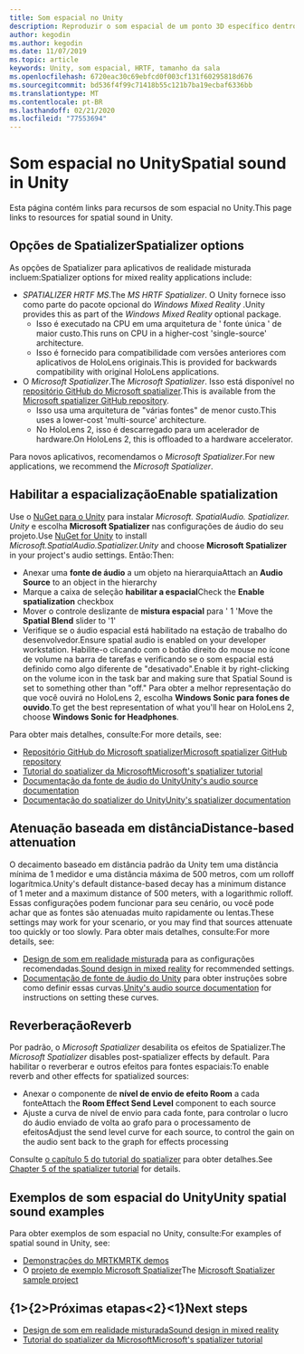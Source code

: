```yaml
---
title: Som espacial no Unity
description: Reproduzir o som espacial de um ponto 3D específico dentro de sua cena do Unity.
author: kegodin
ms.author: kegodin
ms.date: 11/07/2019
ms.topic: article
keywords: Unity, som espacial, HRTF, tamanho da sala
ms.openlocfilehash: 6720eac30c69ebfcd0f003cf131f60295818d676
ms.sourcegitcommit: bd536f4f99c71418b55c121b7ba19ecbaf6336bb
ms.translationtype: MT
ms.contentlocale: pt-BR
ms.lasthandoff: 02/21/2020
ms.locfileid: "77553694"
---
```

# <a name="spatial-sound-in-unity"></a><span data-ttu-id="2fbc5-104">Som espacial no Unity</span><span class="sxs-lookup"><span data-stu-id="2fbc5-104">Spatial sound in Unity</span></span>

<span data-ttu-id="2fbc5-105">Esta página contém links para recursos de som espacial no Unity.</span><span class="sxs-lookup"><span data-stu-id="2fbc5-105">This page links to resources for spatial sound in Unity.</span></span>

## <a name="spatializer-options"></a><span data-ttu-id="2fbc5-106">Opções de Spatializer</span><span class="sxs-lookup"><span data-stu-id="2fbc5-106">Spatializer options</span></span>
<span data-ttu-id="2fbc5-107">As opções de Spatializer para aplicativos de realidade misturada incluem:</span><span class="sxs-lookup"><span data-stu-id="2fbc5-107">Spatializer options for mixed reality applications include:</span></span>
* <span data-ttu-id="2fbc5-108">*SPATIALIZER HRTF MS*.</span><span class="sxs-lookup"><span data-stu-id="2fbc5-108">The *MS HRTF Spatializer*.</span></span> <span data-ttu-id="2fbc5-109">O Unity fornece isso como parte do pacote opcional do *Windows Mixed Reality* .</span><span class="sxs-lookup"><span data-stu-id="2fbc5-109">Unity provides this as part of the *Windows Mixed Reality* optional package.</span></span>
  * <span data-ttu-id="2fbc5-110">Isso é executado na CPU em uma arquitetura de ' fonte única ' de maior custo.</span><span class="sxs-lookup"><span data-stu-id="2fbc5-110">This runs on CPU in a higher-cost 'single-source' architecture.</span></span>
  * <span data-ttu-id="2fbc5-111">Isso é fornecido para compatibilidade com versões anteriores com aplicativos de HoloLens originais.</span><span class="sxs-lookup"><span data-stu-id="2fbc5-111">This is provided for backwards compatibility with original HoloLens applications.</span></span>
* <span data-ttu-id="2fbc5-112">O *Microsoft Spatializer*.</span><span class="sxs-lookup"><span data-stu-id="2fbc5-112">The *Microsoft Spatializer*.</span></span> <span data-ttu-id="2fbc5-113">Isso está disponível no [repositório GitHub do Microsoft spatializer](https://github.com/microsoft/spatialaudio-unity).</span><span class="sxs-lookup"><span data-stu-id="2fbc5-113">This is available from the [Microsoft spatializer GitHub repository](https://github.com/microsoft/spatialaudio-unity).</span></span>
  * <span data-ttu-id="2fbc5-114">Isso usa uma arquitetura de "várias fontes" de menor custo.</span><span class="sxs-lookup"><span data-stu-id="2fbc5-114">This uses a lower-cost 'multi-source' architecture.</span></span>
  * <span data-ttu-id="2fbc5-115">No HoloLens 2, isso é descarregado para um acelerador de hardware.</span><span class="sxs-lookup"><span data-stu-id="2fbc5-115">On HoloLens 2, this is offloaded to a hardware accelerator.</span></span>

<span data-ttu-id="2fbc5-116">Para novos aplicativos, recomendamos o *Microsoft Spatializer*.</span><span class="sxs-lookup"><span data-stu-id="2fbc5-116">For new applications, we recommend the *Microsoft Spatializer*.</span></span>

## <a name="enable-spatialization"></a><span data-ttu-id="2fbc5-117">Habilitar a espacialização</span><span class="sxs-lookup"><span data-stu-id="2fbc5-117">Enable spatialization</span></span>

<span data-ttu-id="2fbc5-118">Use o [NuGet para o Unity](https://github.com/GlitchEnzo/NuGetForUnity/releases/latest) para instalar _Microsoft. SpatialAudio. Spatializer. Unity_ e escolha **Microsoft Spatializer** nas configurações de áudio do seu projeto.</span><span class="sxs-lookup"><span data-stu-id="2fbc5-118">Use [NuGet for Unity](https://github.com/GlitchEnzo/NuGetForUnity/releases/latest) to install _Microsoft.SpatialAudio.Spatializer.Unity_ and choose **Microsoft Spatializer** in your project's audio settings.</span></span> <span data-ttu-id="2fbc5-119">Então:</span><span class="sxs-lookup"><span data-stu-id="2fbc5-119">Then:</span></span>
* <span data-ttu-id="2fbc5-120">Anexar uma **fonte de áudio** a um objeto na hierarquia</span><span class="sxs-lookup"><span data-stu-id="2fbc5-120">Attach an **Audio Source** to an object in the hierarchy</span></span>
* <span data-ttu-id="2fbc5-121">Marque a caixa de seleção **habilitar a espacial**</span><span class="sxs-lookup"><span data-stu-id="2fbc5-121">Check the **Enable spatialization** checkbox</span></span>
* <span data-ttu-id="2fbc5-122">Mover o controle deslizante de **mistura espacial** para ' 1 '</span><span class="sxs-lookup"><span data-stu-id="2fbc5-122">Move the **Spatial Blend** slider to '1'</span></span>
* <span data-ttu-id="2fbc5-123">Verifique se o áudio espacial está habilitado na estação de trabalho do desenvolvedor.</span><span class="sxs-lookup"><span data-stu-id="2fbc5-123">Ensure spatial audio is enabled on your developer workstation.</span></span> <span data-ttu-id="2fbc5-124">Habilite-o clicando com o botão direito do mouse no ícone de volume na barra de tarefas e verificando se o som espacial está definido como algo diferente de "desativado".</span><span class="sxs-lookup"><span data-stu-id="2fbc5-124">Enable it by right-clicking on the volume icon in the task bar and making sure that Spatial Sound is set to something other than "off."</span></span> <span data-ttu-id="2fbc5-125">Para obter a melhor representação do que você ouvirá no HoloLens 2, escolha **Windows Sonic para fones de ouvido**.</span><span class="sxs-lookup"><span data-stu-id="2fbc5-125">To get the best representation of what you'll hear on HoloLens 2, choose **Windows Sonic for Headphones**.</span></span>

<span data-ttu-id="2fbc5-126">Para obter mais detalhes, consulte:</span><span class="sxs-lookup"><span data-stu-id="2fbc5-126">For more details, see:</span></span>
* [<span data-ttu-id="2fbc5-127">Repositório GitHub do Microsoft spatializer</span><span class="sxs-lookup"><span data-stu-id="2fbc5-127">Microsoft spatializer GitHub repository</span></span>](https://github.com/microsoft/spatialaudio-unity)
* [<span data-ttu-id="2fbc5-128">Tutorial do spatializer da Microsoft</span><span class="sxs-lookup"><span data-stu-id="2fbc5-128">Microsoft's spatializer tutorial</span></span>](unity-spatial-audio-ch1.md)
* [<span data-ttu-id="2fbc5-129">Documentação da fonte de áudio do Unity</span><span class="sxs-lookup"><span data-stu-id="2fbc5-129">Unity's audio source documentation</span></span>](https://docs.unity3d.com/2019.3/Documentation/Manual/class-AudioSource.html)
* [<span data-ttu-id="2fbc5-130">Documentação do spatializer do Unity</span><span class="sxs-lookup"><span data-stu-id="2fbc5-130">Unity's spatializer documentation</span></span>](https://docs.unity3d.com/Manual/VRAudioSpatializer.html)

## <a name="distance-based-attenuation"></a><span data-ttu-id="2fbc5-131">Atenuação baseada em distância</span><span class="sxs-lookup"><span data-stu-id="2fbc5-131">Distance-based attenuation</span></span>
<span data-ttu-id="2fbc5-132">O decaimento baseado em distância padrão da Unity tem uma distância mínima de 1 medidor e uma distância máxima de 500 metros, com um rolloff logarítmica.</span><span class="sxs-lookup"><span data-stu-id="2fbc5-132">Unity's default distance-based decay has a minimum distance of 1 meter and a maximum distance of 500 meters, with a logarithmic rolloff.</span></span> <span data-ttu-id="2fbc5-133">Essas configurações podem funcionar para seu cenário, ou você pode achar que as fontes são atenuadas muito rapidamente ou lentas.</span><span class="sxs-lookup"><span data-stu-id="2fbc5-133">These settings may work for your scenario, or you may find that sources attenuate too quickly or too slowly.</span></span> <span data-ttu-id="2fbc5-134">Para obter mais detalhes, consulte:</span><span class="sxs-lookup"><span data-stu-id="2fbc5-134">For more details, see:</span></span>
* <span data-ttu-id="2fbc5-135">[Design de som em realidade misturada](spatial-sound-design.md) para as configurações recomendadas.</span><span class="sxs-lookup"><span data-stu-id="2fbc5-135">[Sound design in mixed reality](spatial-sound-design.md) for recommended settings.</span></span>
* <span data-ttu-id="2fbc5-136">[Documentação de fonte de áudio do Unity](https://docs.unity3d.com/2019.3/Documentation/Manual/class-AudioSource.html) para obter instruções sobre como definir essas curvas.</span><span class="sxs-lookup"><span data-stu-id="2fbc5-136">[Unity's audio source documentation](https://docs.unity3d.com/2019.3/Documentation/Manual/class-AudioSource.html) for instructions on setting these curves.</span></span>

## <a name="reverb"></a><span data-ttu-id="2fbc5-137">Reverberação</span><span class="sxs-lookup"><span data-stu-id="2fbc5-137">Reverb</span></span>
<span data-ttu-id="2fbc5-138">Por padrão, o _Microsoft Spatializer_ desabilita os efeitos de Spatializer.</span><span class="sxs-lookup"><span data-stu-id="2fbc5-138">The _Microsoft Spatializer_ disables post-spatializer effects by default.</span></span> <span data-ttu-id="2fbc5-139">Para habilitar o reverberar e outros efeitos para fontes espaciais:</span><span class="sxs-lookup"><span data-stu-id="2fbc5-139">To enable reverb and other effects for spatialized sources:</span></span>
* <span data-ttu-id="2fbc5-140">Anexar o componente de **nível de envio de efeito Room** a cada fonte</span><span class="sxs-lookup"><span data-stu-id="2fbc5-140">Attach the **Room Effect Send Level** component to each source</span></span>
* <span data-ttu-id="2fbc5-141">Ajuste a curva de nível de envio para cada fonte, para controlar o lucro do áudio enviado de volta ao grafo para o processamento de efeitos</span><span class="sxs-lookup"><span data-stu-id="2fbc5-141">Adjust the send level curve for each source, to control the gain on the audio sent back to the graph for effects processing</span></span>

<span data-ttu-id="2fbc5-142">Consulte [o capítulo 5 do tutorial do spatializer](unity-spatial-audio-ch5.md) para obter detalhes.</span><span class="sxs-lookup"><span data-stu-id="2fbc5-142">See [Chapter 5 of the spatializer tutorial](unity-spatial-audio-ch5.md) for details.</span></span>

## <a name="unity-spatial-sound-examples"></a><span data-ttu-id="2fbc5-143">Exemplos de som espacial do Unity</span><span class="sxs-lookup"><span data-stu-id="2fbc5-143">Unity spatial sound examples</span></span>
<span data-ttu-id="2fbc5-144">Para obter exemplos de som espacial no Unity, consulte:</span><span class="sxs-lookup"><span data-stu-id="2fbc5-144">For examples of spatial sound in Unity, see:</span></span>
* [<span data-ttu-id="2fbc5-145">Demonstrações do MRTK</span><span class="sxs-lookup"><span data-stu-id="2fbc5-145">MRTK demos</span></span>](https://github.com/microsoft/MixedRealityToolkit-Unity/tree/mrtk_release/Assets/MixedRealityToolkit.Examples/Demos/Audio)
* <span data-ttu-id="2fbc5-146">O [projeto de exemplo Microsoft Spatializer](https://github.com/microsoft/spatialaudio-unity/tree/master/Samples/MicrosoftSpatializerSample)</span><span class="sxs-lookup"><span data-stu-id="2fbc5-146">The [Microsoft Spatializer sample project](https://github.com/microsoft/spatialaudio-unity/tree/master/Samples/MicrosoftSpatializerSample)</span></span>

## <a name="next-steps"></a><span data-ttu-id="2fbc5-147">{1&gt;{2&gt;Próximas etapas&lt;2}&lt;1}</span><span class="sxs-lookup"><span data-stu-id="2fbc5-147">Next steps</span></span>
* [<span data-ttu-id="2fbc5-148">Design de som em realidade misturada</span><span class="sxs-lookup"><span data-stu-id="2fbc5-148">Sound design in mixed reality</span></span>](spatial-sound-design.md)
* [<span data-ttu-id="2fbc5-149">Tutorial do spatializer da Microsoft</span><span class="sxs-lookup"><span data-stu-id="2fbc5-149">Microsoft's spatializer tutorial</span></span>](unity-spatial-audio-ch1.md)

